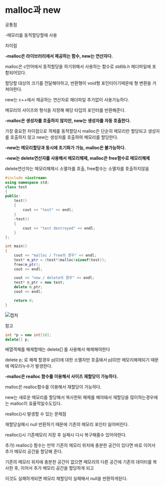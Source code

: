 # malloc과 new

공통점 

-메모리를 동적할당할때 사용

차이점

**-malloc은 라이브러리에서 제공하는 함수, new는 연산자다.**

malloc은 c언어에서 동적할당을 하기위해서 사용하는 함수로 stdlib.h 헤더파일에 포함되어있다.

할당할 대상의 크기를 전달해야하고, 반환형이 void형 포인터이기때문에 형 변환을 거쳐야한다.

new는 c++에서 제공하는 연산자로 헤더파일 추가없이 사용가능하다.

메모리의 사이즈와 형식을 지정해 해당 타입의 포인터를 반환해준다.

**-malloc은 생성자를 호출하지 않지만, new는 생성자를 자동 호출한다.**

가장 중요한 차이점으로 객체를 동적할당시 malloc은 단순히 메모리만 할당되고 생성자를 호출하지 않고 new는 생성자를 호출하여 메모리를 할당한다.

**-new는 메모리할당과 동시에 초기화가 가능, malloc은 불가능하다.**

**-new는 delete연산자를 사용해서 메모리해제, malloc은 free함수로 메모리해제**

delete연산자는 메모리해제시 소멸자를 호출, free함수는 소멸자를 호출하지않음

```cpp
#include <iostream>
using namespace std;
class test
{
public:
	test()
	{
		cout << "test" << endl;
	}
	~test()
	{
		cout << "test destroyed" << endl;
	}
};

int main()
{
	cout << "malloc / free의 경우" << endl;
	test* m_ptr = (test*)malloc(sizeof(test));
	free(m_ptr);
	cout << endl;

	cout << "new / delete의 경우" << endl;
	test* n_ptr = new test;
	delete n_ptr;
	cout << endl;

	return 0;
}
```

![캡처](https://user-images.githubusercontent.com/37561621/89129870-ce59cd80-d53b-11ea-8c7e-7a9aff32a54e.PNG)


참고

```cpp
int *p = new int[10];
delete[] p;
```
배열객체를 해제할때는 delete[] 를 사용해서 해제해야한다

delete p; 로 해제 할경우 p[0]에 대한 소멸자만 호출돼서 p[0]만 메모리해제되기 때문에 메모리누수가 발생한다.


**-malloc은 realloc 함수를 이용해서 사이즈 재할당이 가능하다.**

malloc은 realloc함수를 이용해서 재할당이 가능하다. 

new는 새로운 메모리를 할당해서 복사한뒤 해제를 해야돼서 재할당을 많이하는경우에는 malloc이 효율적일수도있다.

realloc()시 발생할 수 있는 문제점

재할당실패시 null 반환하기 때문에 기존의 메모리 포인터 잃어버린다.

realloc()시 기존메모리 저장 후 실패시 다시 복구해줄수 있어야한다.

추가) realloc() 함수는 만약 기존의 메모리 위치에 충분한 공간이 있다면 바로 이어서 추가 메모리 공간을 할당해 준다.

기존의 메모리 위치에 충분한 공간이 없으면 메모리의 다른 공간에 기존의 데이터를 복사한 후, 이어서 추가 메모리 공간을 할당하게 되고

이것도 실패하게되면 메모리 재할당이 실패해서 null을 반환하게된다.
